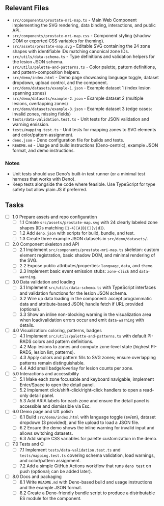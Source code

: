 ## Relevant Files

- `src/components/prostate-mri-map.ts` - Main Web Component implementing the SVG rendering, data binding, interactions, and public API.
- `src/components/prostate-mri-map.css` - Component styling (shadow DOM or exported CSS variables for theming).
- `src/assets/prostate-map.svg` - Editable SVG containing the 24 zone shapes with identifiable IDs matching canonical zone IDs.
- `src/utils/data-schema.ts` - Type definitions and validation helpers for the lesion JSON schema.
- `src/utils/palette-and-patterns.ts` - Color palette, pattern definitions, and pattern-composition helpers.
- `src/demo/index.html` - Demo page showcasing language toggle, dataset dropdown, upload control, and the component.
- `src/demo/datasets/example-1.json` - Example dataset 1 (index lesion spanning zones)
- `src/demo/datasets/example-2.json` - Example dataset 2 (multiple lesions, overlapping zones)
- `src/demo/datasets/example-3.json` - Example dataset 3 (edge cases: invalid zones, missing fields)
- `tests/data-validation.test.ts` - Unit tests for JSON validation and warning emission.
- `tests/mapping.test.ts` - Unit tests for mapping zones to SVG elements and color/pattern assignment.
- `deno.json` - Deno configuration file for builds and tests.
- `README.md` - Usage and build instructions (Deno-centric), example JSON format, and demo instructions.

### Notes

- Unit tests should use Deno's built-in test runner (or a minimal test harness that works with Deno).
- Keep tests alongside the code where feasible. Use TypeScript for type safety but allow plain JS if preferred.


## Tasks

- [ ] 1.0 Prepare assets and repo configuration
  - [ ] 1.1 Create `src/assets/prostate-map.svg` with 24 clearly labeled zone shapes (IDs matching `[1-4][A|B|C][v|d]`).
  - [ ] 1.2 Add `deno.json` with scripts for build, bundle, and test.
  - [ ] 1.3 Create three example JSON datasets in `src/demo/datasets/`.

- [ ] 2.0 Component skeleton and API
  - [ ] 2.1 Implement `src/components/prostate-mri-map.ts` skeleton: custom element registration, basic shadow DOM, and minimal rendering of the SVG.
  - [ ] 2.2 Expose public attributes/properties: `language`, `data`, and `theme`.
  - [ ] 2.3 Implement basic event emission stubs: `zone-click` and `data-warning`.

- [ ] 3.0 Data validation and loading
  - [ ] 3.1 Implement `src/utils/data-schema.ts` with TypeScript interfaces and validation functions for the lesion JSON schema.
  - [ ] 3.2 Wire up data loading in the component: accept programmatic data and attribute-based JSON; handle fetch if URL provided (optional).
  - [ ] 3.3 Show an inline non-blocking warning in the visualization area when load/validation errors occur and emit `data-warning` with details.

- [ ] 4.0 Visualization: coloring, patterns, badges
  - [ ] 4.1 Implement `src/utils/palette-and-patterns.ts` with default PI-RADS colors and pattern definitions.
  - [ ] 4.2 Map lesions to zones and compute zone-level state (highest PI-RADS, lesion list, patterns).
  - [ ] 4.3 Apply colors and pattern fills to SVG zones; ensure overlapping patterns remain distinguishable.
  - [ ] 4.4 Add small badge/overlay for lesion counts per zone.

- [ ] 5.0 Interactions and accessibility
  - [ ] 5.1 Make each zone focusable and keyboard navigable; implement Enter/Space to open the detail panel.
  - [ ] 5.2 Implement click/shift-click/right-click handlers to open a read-only detail panel.
  - [ ] 5.3 Add ARIA labels for each zone and ensure the detail panel is accessible and dismissible via Esc.

- [ ] 6.0 Demo page and UX polish
  - [ ] 6.1 Build `src/demo/index.html` with language toggle (sv/en), dataset dropdown (3 provided), and file upload to load a JSON file.
  - [ ] 6.2 Ensure the demo shows the inline warning for invalid input and allows switching datasets.
  - [ ] 6.3 Add simple CSS variables for palette customization in the demo.

- [ ] 7.0 Tests and CI
  - [ ] 7.1 Implement `tests/data-validation.test.ts` and `tests/mapping.test.ts` covering schema validation, load warnings, and color/pattern assignment.
  - [ ] 7.2 Add a simple GitHub Actions workflow that runs `deno test` on push (optional; can be added later).

- [ ] 8.0 Docs and packaging
  - [ ] 8.1 Write `README.md` with Deno-based build and usage instructions and the example JSON format.
  - [ ] 8.2 Create a Deno-friendly bundle script to produce a distributable ES module for the component.
